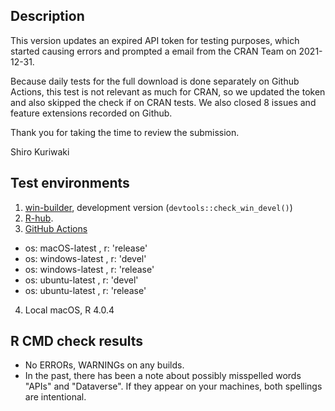 Description
-----------------------------------------------

This version updates an expired API token for testing purposes, which started
causing errors and prompted a email from the CRAN Team on 2021-12-31.


Because daily tests for the full download is done separately on Github Actions,
this test is not relevant as much for CRAN, so we updated the token and
also skipped the check if on CRAN tests.  We also closed 8 issues and feature
extensions recorded on Github.


Thank you for taking the time to review the submission.

Shiro Kuriwaki


Test environments
-----------------------------------------------

1. [win-builder](https://win-builder.r-project.org/cBi2U5y9gKOq), development version (`devtools::check_win_devel()`)
2. [R-hub](https://builder.r-hub.io/status/dataverse_0.3.9.tar.gz-82f7f1a52ace42ba9f913863a5223946).
3. [GitHub Actions](https://github.com/IQSS/dataverse-client-r/actions)
  * os: macOS-latest    , r: 'release'
  * os: windows-latest  , r: 'devel'
  * os: windows-latest  , r: 'release'
  * os: ubuntu-latest   , r: 'devel'
  * os: ubuntu-latest   , r: 'release'
4. Local macOS, R 4.0.4


R CMD check results
-----------------------------------------------

* No ERRORs, WARNINGs on any builds.
* In the past, there has been a note about possibly misspelled words "APIs" and "Dataverse".  If they appear on your machines, both spellings are intentional.
